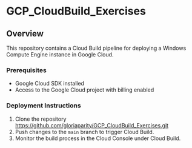 # GCP_CloudBuild_Exercises

## Overview

This repository contains a Cloud Build pipeline for deploying a Windows Compute Engine instance in Google Cloud.

### Prerequisites
- Google Cloud SDK installed
- Access to the Google Cloud project with billing enabled

### Deployment Instructions

1. Clone the repository https://github.com/gloriaparity/GCP_CloudBuild_Exercises.git
2. Push changes to the `main` branch to trigger Cloud Build.
3. Monitor the build process in the Cloud Console under Cloud Build.
